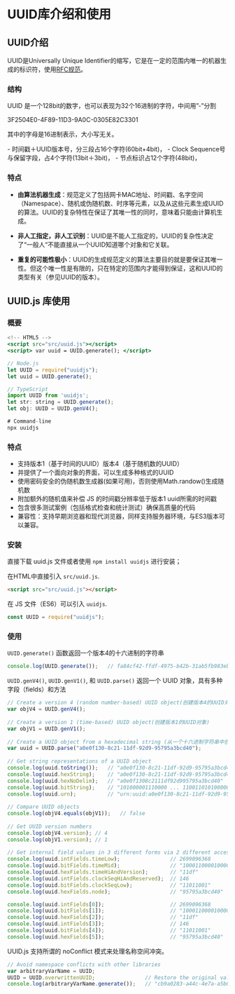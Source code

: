 # UUID库介绍和使用

## UUID介绍

UUID是Universally Unique Identifier的缩写，它是在一定的范围内唯一的机器生成的标识符，使用[RFC规范](http://www.ietf.org/rfc/rfc4122.txt)。

### 结构

UUID 是一个128bit的数字，也可以表现为32个16进制的字符，中间用”-”分割

3F2504E0-4F89-11D3-9A0C-0305E82C3301

其中的字母是16进制表示，大小写无关。

\- 时间戳＋UUID版本号，分三段占16个字符(60bit+4bit)，
\- Clock Sequence号与保留字段，占4个字符(13bit＋3bit)，
\- 节点标识占12个字符(48bit)，

### 特点


- **由算法机器生成**：规范定义了包括网卡MAC地址、时间戳、名字空间（Namespace）、随机或伪随机数、时序等元素，以及从这些元素生成UUID的算法。UUID的复杂特性在保证了其唯一性的同时，意味着只能由计算机生成。

- **非人工指定，非人工识别**：UUID是不能人工指定的，UUID的复杂性决定了“一般人“不能直接从一个UUID知道哪个对象和它关联。

- **重复的可能性极小**：UUID的生成规范定义的算法主要目的就是要保证其唯一性。但这个唯一性是有限的，只在特定的范围内才能得到保证，这和UUID的类型有关（参见UUID的版本）。

## UUID.js 库使用

### 概要

```jsx
<!-- HTML5 -->
<script src="src/uuid.js"></script>
<script> var uuid = UUID.generate(); </script> 

// Node.js
let UUID = require("uuidjs");
let uuid = UUID.generate();

// TypeScript
import UUID from 'uuidjs';
let str: string = UUID.generate();
let obj: UUID = UUID.genV4();

# Command-line 
npx uuidjs
```

### 特点

- 支持版本1（基于时间的UUID）版本4（基于随机数的UUID）
- 并提供了一个面向对象的界面，可以生成多种格式的UUID
- 使用密码安全的伪随机数生成器(如果可用)，否则使用Math.randow()生成随机数
- 附加额外的随机值来补偿 JS 的时间戳分辨率低于版本1 uuid所需的时间戳
- 包含很多测试案例（包括格式检查和统计测试）确保高质量的代码
- 兼容性：支持早期浏览器和现代浏览器，同样支持服务器环境，与ES3版本可以兼容。

### 安装

直接下载 uuid.js 文件或者使用 `npm install uuidjs` 进行安装；

在HTML中直接引入 `src/uuid.js`.

```html
<script src="src/uuid.js"></script>
```

在 JS 文件（ES6）可以引入  `uuidjs`.

```js
const UUID = require("uuidjs");
```

### 使用

`UUID.generate()` 函数返回一个版本4的十六进制的字符串

```js
console.log(UUID.generate());   // fa84cf42-ffdf-4975-b42b-31ab5fb983eb
```

`UUID.genV4()`, `UUID.genV1()`, 和 `UUID.parse()` 返回一个 UUID 对象，具有多种字段（fields）和方法

```js
// Create a version 4 (random number-based) UUID object(创建版本4的UUID对象)
var objV4 = UUID.genV4();
 
// Create a version 1 (time-based) UUID object(创建版本1的UUID对象)
var objV1 = UUID.genV1();
 
// Create a UUID object from a hexadecimal string (从一个十六进制字符串中创建一个UUID对象)
var uuid = UUID.parse("a0e0f130-8c21-11df-92d9-95795a3bcd40");
 
// Get string representations of a UUID object
console.log(uuid.toString());   // "a0e0f130-8c21-11df-92d9-95795a3bcd40"
console.log(uuid.hexString);    // "a0e0f130-8c21-11df-92d9-95795a3bcd40"
console.log(uuid.hexNoDelim);   // "a0e0f1308c2111df92d995795a3bcd40"
console.log(uuid.bitString);    // "101000001110000 ... 1100110101000000"
console.log(uuid.urn);          // "urn:uuid:a0e0f130-8c21-11df-92d9-95795a3bcd40"
 
// Compare UUID objects
console.log(objV4.equals(objV1));   // false
 
// Get UUID version numbers
console.log(objV4.version); // 4
console.log(objV1.version); // 1
 
// Get internal field values in 3 different forms via 2 different accessors
console.log(uuid.intFields.timeLow);                // 2699096368
console.log(uuid.bitFields.timeMid);                // "1000110000100001"
console.log(uuid.hexFields.timeHiAndVersion);       // "11df"
console.log(uuid.intFields.clockSeqHiAndReserved);  // 146
console.log(uuid.bitFields.clockSeqLow);            // "11011001"
console.log(uuid.hexFields.node);                   // "95795a3bcd40"

console.log(uuid.intFields[0]);                     // 2699096368
console.log(uuid.bitFields[1]);                     // "1000110000100001"
console.log(uuid.hexFields[2]);                     // "11df"
console.log(uuid.intFields[3]);                     // 146
console.log(uuid.bitFields[4]);                     // "11011001"
console.log(uuid.hexFields[5]);                     // "95795a3bcd40"
```

UUID.js 支持所谓的 noConflict 模式来处理名称空间冲突。

```js
// Avoid namespace conflicts with other libraries
var arbitraryVarName = UUID;
UUID = UUID.overwrittenUUID;                // Restore the original value
console.log(arbitraryVarName.generate());   // "cb9a0283-a44c-4e7a-a5b0-9cd2876e952b"
```

